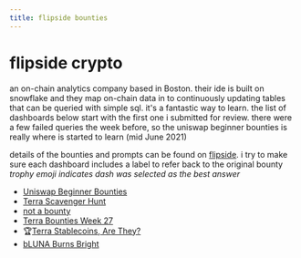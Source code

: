 ```yaml
---
title: flipside bounties
---
```


# flipside crypto
an on-chain analytics company based in Boston. their ide is built on snowflake and they map on-chain data in to continuously updating tables that can be queried with simple sql. it's a fantastic way to learn. the list of dashboards below start with the first one i submitted for review. there were a few failed queries the week before, so the uniswap beginner bounties is really where is started to learn (mid June 2021)  

details of the bounties and prompts can be found on [flipside](https://www.notion.so/Flipside-Crypto-Bounty-Programs-8a6400e3d85049b79875d5200206974e). i try to make sure each dashboard includes a label to refer back to the original bounty  
*trophy emoji indicates dash was selected as the best answer*  

 - [Uniswap Beginner Bounties](https://app.flipsidecrypto.com/dashboard/uni-beginner-bounties-fk3Pkh)
 - [Terra Scavenger Hunt](https://app.flipsidecrypto.com/dashboard/terra-scavenger-hunt-4eQcmK)
  - [not a bounty](https://www.notion.so/Terra-Explorer-Hunt-7d77cf0c41be475daf1cdec34354fbc4)
 - [Terra Bounties Week 27](https://app.flipsidecrypto.com/dashboard/terra-bounties-week-27-NfBOiu)
 - 🏆[Terra Stablecoins, Are They?](https://app.flipsidecrypto.com/dashboard/terra-stablecoins-are-they-H4uNMJ)
 - [bLUNA Burns Bright](https://app.flipsidecrypto.com/dashboard/b-luna-burns-bright-GSCl6R)
